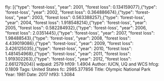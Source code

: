 fly: [{"type": 'forest-loss', "year": 2001, "forest loss": 0.134159077},{"type": 'forest-loss', "year": 2002, "forest loss": 0.364886674},{"type": 'forest-loss', "year": 2003, "forest loss": 0.563388257},{"type": 'forest-loss', "year": 2004, "forest loss": 1.918548214},{"type": 'forest-loss', "year": 2005, "forest loss": 0.582284932},{"type": 'forest-loss', "year": 2006, "forest loss": 2.0351445},{"type": 'forest-loss', "year": 2007, "forest loss": 1.98488543},{"type": 'forest-loss', "year": 2008, "forest loss": 4.439019086},{"type": 'forest-loss', "year": 2009, "forest loss": 3.426125035},{"type": 'forest-loss', "year": 2010, "forest loss": 1.481454968},{"type": 'forest-loss', "year": 2011, "forest loss": 1.919302263},{"type": 'forest-loss', "year": 2012, "forest loss": 2.661279204}]
wdpaid: 2579
hf09: 1.4904
Author: IUCN, UQ and WCS
hfcg: 0.1809
Tags: United States
fc: 2985.377856
Title: Olympic National Park
Year: 1981
Date: 2017
hf93: 1.3084
